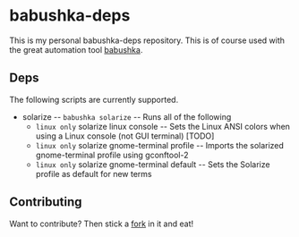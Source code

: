 babushka-deps
=============

This is my personal babushka-deps repository. This is of course used with the 
great automation tool [babushka][].

Deps
-------

The following scripts are currently supported.

* solarize -- `babushka solarize` -- Runs all of the following
    + `linux only` solarize linux console -- Sets the Linux ANSI colors when using a Linux console (not GUI terminal) [TODO] 
    + `linux only` solarize gnome-terminal profile -- Imports the solarized gnome-terminal profile using gconftool-2
    + `linux only` solarize gnome-terminal default -- Sets the Solarize profile as default for new terms

Contributing
------------

Want to contribute? Then stick a [fork][] in it and eat!


[babushka]: http://babushka.me/ "Automation tool to run mini-recipes to automate everyday tasks"
[fork]: https://github.com/dcode/babushka-deps/ "Fork me on GitHub!"
